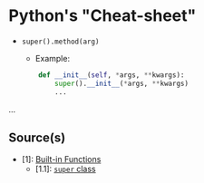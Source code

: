 # Python's "Cheat-sheet"

- `super().method(arg)`
  - Example:

  ```python
      def __init__(self, *args, **kwargs):
          super().__init__(*args, **kwargs)
          ...
  ```

...

## Source(s)

- [1]: [Built-in Functions](https://docs.python.org/3/library/functions.html)
  - [1.1]: [`super` class](https://docs.python.org/3/library/functions.html#super)
